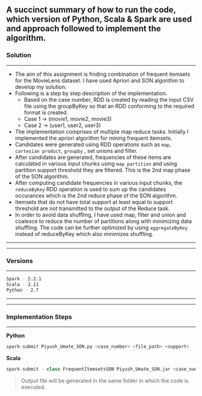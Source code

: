 
A succinct summary of how to run the code, which version of Python, Scala & Spark are used and approach followed to implement the algorithm.
---
### 
### Solution
---

- The aim of this assignment is finding combination of frequent itemsets for the MovieLens dataset. I have used Apriori and SON algorithm to develop my solution. 
- Following is a step by step description of the implementation.
  - Based on the case number, RDD is created by reading the input CSV file using the groupByKey so that an RDD conforming to the required format is created.
  - Case 1 -> (movie1, movie2, movie3)
  - Case 2 -> (user1, user2, user3)
- The implementation comprises of multiple map reduce tasks. Initially I implemented the apriori algorithm for mining frequent itemsets.
- Candidates were generated using RDD operations such as `map`, `cartesian product`, `groupby` , set unions and filter.
- After candidates are generated, frequencies of these items are calculated in various input chunks using `map partition` and using partition support threshold they are filtered. This is the 2nd map phase of the SON algorithm.
- After computing candidate frequencies in various input chunks, the `reduceByKey` RDD operation is used to sum up the candidates occurances which is the 2nd reduce phase of the SON algorithm.
-  Itemsets that do not have total support at least equal to support threshold are not transmitted to the output of the Reduce task.
- In order to avoid data shuffling, I have used map, filter and union and coalesce to reduce the number of partitions along with minimizing data shuffling. The code can be further optimized by using `aggregateByKey` instead of reduceByKey which also minimizes shuffling.
---
---

### Versions
---
```bash
Spark - 2.2.1
Scala - 2.11
Python - 2.7
```
---
---


### Implementation Steps
---

**Python**

```python
spark-submit Piyush_Umate_SON.py <case_number> <file_path> <support>
```

**Scala**
```python
spark-submit --class FrequentItemsetsSON Piyush_Umate_SON.jar <case_number> <file_path> <support>
```




> Output file will be generated in the same folder in which the code is executed.



 






